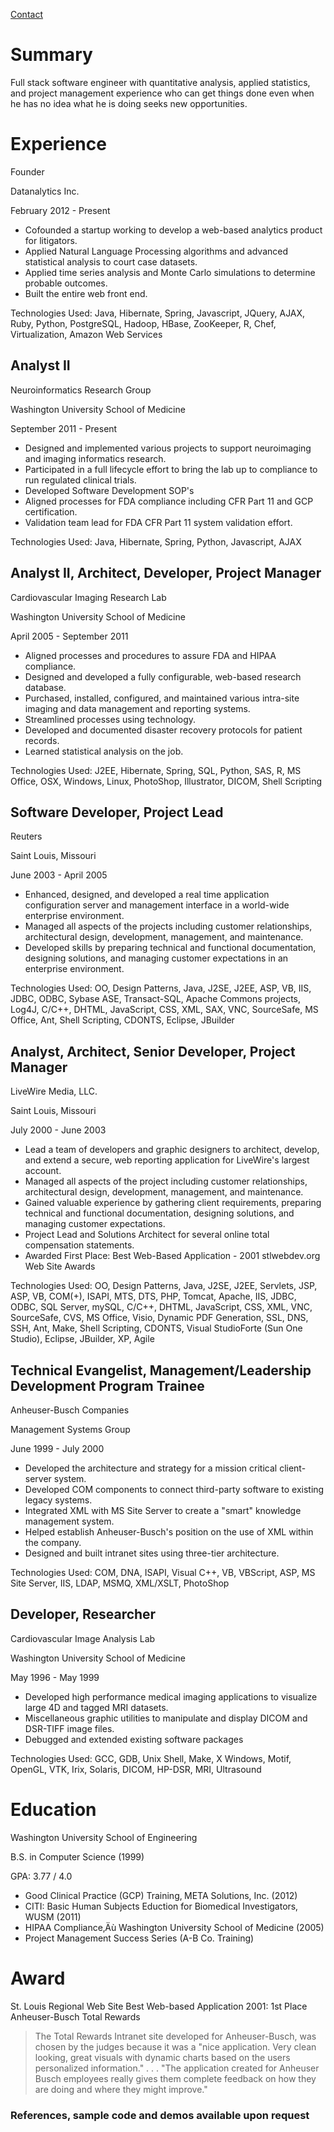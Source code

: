 [Contact](contact.html)

Summary
=======
Full stack software engineer with quantitative analysis, applied statistics, and project management experience who can get things done even when he has no idea what he is doing seeks new opportunities.

Experience
========

Founder

Datanalytics Inc.

February 2012 - Present

* Cofounded a startup working to develop a web-based analytics product for litigators.
* Applied Natural Language Processing algorithms and advanced statistical analysis to court case datasets.
* Applied time series analysis and Monte Carlo simulations to determine probable outcomes.
* Built the entire web front end.

Technologies Used: Java, Hibernate, Spring, Javascript, JQuery, AJAX, Ruby, Python, PostgreSQL, Hadoop, HBase, ZooKeeper, R, Chef, Virtualization, Amazon Web Services

Analyst II
----------

Neuroinformatics Research Group

Washington University School of Medicine 

September 2011 - Present

* Designed and implemented various projects to support neuroimaging and imaging informatics research.
* Participated in a full lifecycle effort to bring the lab up to compliance to run regulated clinical trials.
* Developed Software Development SOP's 
* Aligned processes for FDA compliance including CFR Part 11 and GCP certification.
* Validation team lead for FDA CFR Part 11 system validation effort.

Technologies Used: Java, Hibernate, Spring, Python, Javascript, AJAX

Analyst II, Architect, Developer, Project Manager
----------------------------------------------------

Cardiovascular Imaging Research Lab

Washington University School of Medicine

April 2005 - September 2011

* Aligned processes and procedures to assure FDA and HIPAA compliance. 
* Designed and developed a fully configurable, web-based research database. 
* Purchased, installed, configured, and maintained various intra-site imaging and data management and reporting systems. 
* Streamlined processes using technology. 
* Developed and documented disaster recovery protocols for patient records.
* Learned statistical analysis on the job.

Technologies Used: J2EE, Hibernate, Spring, SQL, Python, SAS, R, MS Office, OSX, Windows, Linux, PhotoShop, Illustrator, DICOM, Shell Scripting 

Software Developer, Project Lead
------------------------------------

Reuters

Saint Louis, Missouri

June 2003 - April 2005

* Enhanced, designed, and developed a real time application configuration server and management interface in a world-wide enterprise environment. 
* Managed all aspects of the projects including customer relationships, architectural design, development, management, and maintenance. 
* Developed skills by preparing technical and functional documentation, designing solutions, and managing customer expectations in an enterprise environment.

Technologies Used: OO, Design Patterns, Java, J2SE, J2EE, ASP, VB, IIS, JDBC, ODBC, Sybase ASE, Transact-SQL, Apache Commons projects, Log4J, C/C++, DHTML, JavaScript, CSS, XML, SAX, VNC, SourceSafe, MS Office, Ant, Shell Scripting, CDONTS, Eclipse, JBuilder

Analyst, Architect, Senior Developer, Project Manager
----------------------------------------------------------

LiveWire Media, LLC.

Saint Louis, Missouri

July 2000 - June 2003

* Lead a team of developers and graphic designers to architect, develop, and extend a secure, web reporting application for LiveWire's largest account. 
* Managed all aspects of the project including customer relationships, architectural design, development, management, and maintenance. 
* Gained valuable experience by gathering client requirements, preparing technical and functional documentation, designing solutions, and managing customer expectations. 
* Project Lead and Solutions Architect for several online total compensation statements. 
* Awarded First Place: Best Web-Based Application - 2001 stlwebdev.org Web Site Awards

Technologies Used: OO, Design Patterns, Java, J2SE, J2EE, Servlets, JSP, ASP, VB, COM(+), ISAPI, MTS, DTS, PHP, Tomcat, Apache, IIS, JDBC, ODBC, SQL Server, mySQL, C/C++, DHTML, JavaScript, CSS, XML, VNC, SourceSafe, CVS, MS Office, Visio, Dynamic PDF Generation, SSL, DNS, SSH, Ant, Make, Shell Scripting, CDONTS, Visual StudioForte (Sun One Studio), Eclipse, JBuilder, XP, Agile

Technical Evangelist, Management/Leadership Development Program Trainee
-----------------------------------------------------------------------------------

Anheuser-Busch Companies

Management Systems Group

June 1999 - July 2000 

* Developed the architecture and strategy for a mission critical client-server system. 
* Developed COM components to connect third-party software to existing legacy systems. 
* Integrated XML with MS Site Server to create a "smart" knowledge management system. 
* Helped establish Anheuser-Busch's position on the use of XML within the company. 
* Designed and built intranet sites using three-tier architecture.

Technologies Used: COM, DNA, ISAPI, Visual C++, VB, VBScript, ASP, MS Site Server, IIS, LDAP, MSMQ, XML/XSLT, PhotoShop

Developer, Researcher
-------------------------

Cardiovascular Image Analysis Lab

Washington University School of Medicine

May 1996 - May 1999

* Developed high performance medical imaging applications to visualize large 4D and tagged MRI datasets. 
* Miscellaneous graphic utilities to manipulate and display DICOM and DSR-TIFF image files. 
* Debugged and extended existing software packages

Technologies Used: GCC, GDB, Unix Shell, Make, X Windows, Motif, OpenGL, VTK, Irix, Solaris, DICOM, HP-DSR, MRI, Ultrasound

Education
=======
Washington University School of Engineering

B.S. in Computer Science (1999)	

GPA: 3.77 / 4.0

* Good Clinical Practice (GCP) Training‚ META Solutions, Inc. (2012)
* CITI: Basic Human Subjects Eduction for Biomedical Investigators‚ WUSM (2011)
* HIPAA Compliance‚Äù Washington University School of Medicine (2005)
* Project Management Success Series (A-B Co. Training)

Award
====

St. Louis Regional Web Site Best Web-based Application 2001: 1st Place Anheuser-Busch Total Rewards

> The Total Rewards Intranet site developed for Anheuser-Busch, was
> chosen by the judges because it was a "nice application. Very clean
> looking, great visuals with dynamic charts based on the users
> personalized information." . . . "The application created for Anheuser Busch
> employees really gives them complete feedback on how they are doing and
> where they might improve."

### References, sample code and demos available upon request

